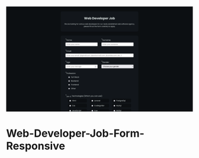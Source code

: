 ![web_developer_job_form_responsive_landspace_poster](./git-images/web_developer_job_form_responsive_landspace_poster.png)

# Web-Developer-Job-Form-Responsive
